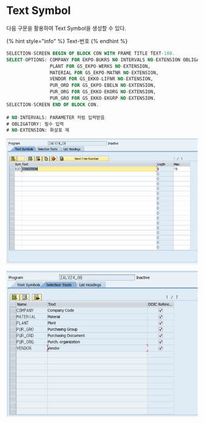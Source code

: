 # Text Symbol

다음 구문을 활용하여 Text Symbol을 생성할 수 있다. 

{% hint style="info" %}
Text-번호
{% endhint %}

```sql
SELECTION-SCREEN BEGIN OF BLOCK CON WITH FRAME TITLE TEXT-100.
SELECT-OPTIONS: COMPANY FOR EKPO-BUKRS NO INTERVALS NO-EXTENSION OBLIGATORY,
                PLANT FOR GS_EKPO-WERKS NO-EXTENSION,
                MATERIAL FOR GS_EKPO-MATNR NO-EXTENSION,
                VENDOR FOR GS_EKKO-LIFNR NO-EXTENSION,
                PUR_ORD FOR GS_EKPO-EBELN NO-EXTENSION,
                PUR_ORG FOR GS_EKKO-EKORG NO-EXTENSION,
                PUR_GRO FOR GS_EKKO-EKGRP NO-EXTENSION.
SELECTION-SCREEN END OF BLOCK CON.

# NO-INTERVALS: PARAMETER 처럼 입력받음 
# OBLIGATORY: 필수 입력
# NO-EXTENSION: 화살표 제
```

![](../../../.gitbook/assets/image%20%28154%29.png)

![](../../../.gitbook/assets/image%20%28153%29.png)

